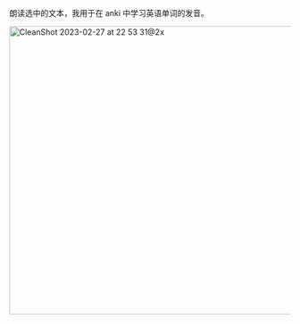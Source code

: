 朗读选中的文本，我用于在 anki 中学习英语单词的发音。

<img width="517" alt="CleanShot 2023-02-27 at 22 53 31@2x" src="https://user-images.githubusercontent.com/26108404/221596865-25cc8b78-0bba-4040-af4f-4402034128ee.png">

